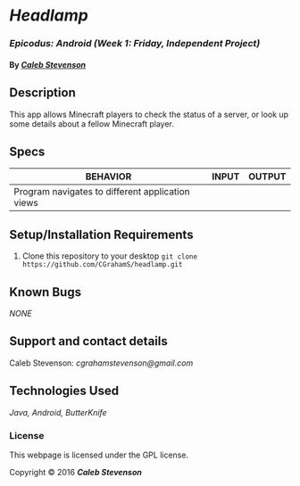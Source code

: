 # _Headlamp_

### _Epicodus: Android (Week 1: Friday, Independent Project)_

#### By _[**Caleb Stevenson**](https://github.com/CGrahamS)_

## Description

This app allows Minecraft players to check the status of a server, or look up some details about a fellow Minecraft player.

## Specs

| BEHAVIOR                                         | INPUT    | OUTPUT   |
|--------------------------------------------------|----------|----------|
| Program navigates to different application views |          |          |

## Setup/Installation Requirements

1. Clone this repository to your desktop `git clone https://github.com/CGrahamS/headlamp.git`

## Known Bugs

_NONE_

## Support and contact details

Caleb Stevenson: _cgrahamstevenson@gmail.com_

## Technologies Used

_Java,
Android,
ButterKnife_

### License

This webpage is licensed under the GPL license.

Copyright &copy; 2016 **_Caleb Stevenson_**
